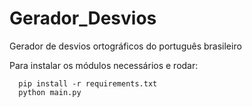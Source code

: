 # Gerador_Desvios
Gerador de desvios ortográficos do português brasileiro

Para instalar os módulos necessários e rodar:
```console
  pip install -r requirements.txt
  python main.py
 ```
